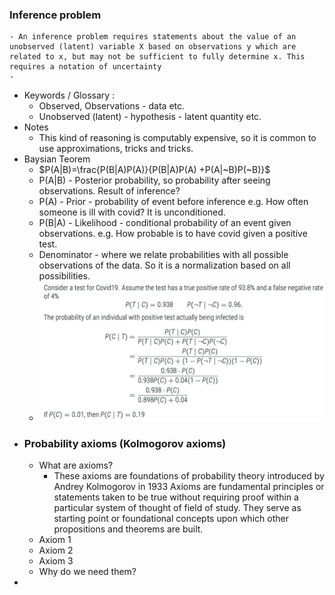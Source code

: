### Inference problem
	- An inference problem requires statements about the value of an unobserved (latent) variable X based on observations y which are related to x, but may not be sufficient to fully determine x. This requires a notation of uncertainty
	-
- Keywords / Glossary :
	- Observed, Observations - data etc.
	- Unobserved (latent) - hypothesis - latent quantity etc.
- Notes
	- This kind of reasoning is computably expensive, so it is common to use approximations, tricks and tricks.
- Baysian Teorem
	- $P(A|B)=\frac{P(B|A)P(A)}{P(B|A)P(A) +P(A|~B)P(~B)}$
	- P(A|B) - Posterior probability, so probability after seeing observations. Result of inference?
	- P(A) - Prior - probability of event before inference e.g. How often someone is ill with covid? It is unconditioned.
	- P(B|A) - Likelihood - conditional probability of an event given observations. e.g. How probable is to have covid given a positive test.
	- Denominator - where we relate probabilities with all possible observations of the data. So it is a normalization based on all possibilities.
	- ![image.png](../assets/image_1715256177018_0.png)
- ### Probability axioms (Kolmogorov axioms)
	- What are axioms?
		- These axioms are foundations of probability theory introduced by Andrey Kolmogorov in 1933
		  Axioms are fundamental principles or statements taken to be true without requiring proof within a particular system of thought of field of study. They serve as starting point or foundational concepts upon which other propositions and theorems are built.
	- Axiom 1
	- Axiom 2
	- Axiom 3
	- Why do we need them?
-